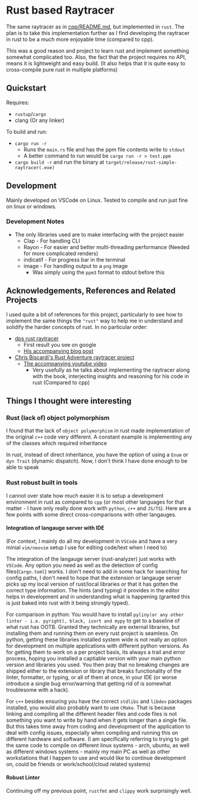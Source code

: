 # Rust based Raytracer

The same raytracer as in [cpp/README.md](../cpp/README.md), but implemented in `rust`.
The plan is to take this implementation further as I find developing the raytracer in rust to be a much more enjoyable time (compared to cpp).

This was a good reason and project to learn rust and implement something somewhat complicated too.
Also, the fact that the project requires no API, means it is lightweight and easy build. (It also helps that it is quite easy to cross-compile pure rust in multiple platforms)

## Quickstart

Requires:

- `rustup`/`cargo`
- clang (Or any linker)

To build and run:

- `cargo run -r`
  - Runs the `main.rs` file and has the ppm file contents write to `stdout`
  - A better command to run would be `cargo run -r > test.ppm`
- `cargo build -r` and run the binary at `target/release/rust-simple-raytracer(.exe)`

## Development

Mainly developed on VSCode on Linux.
Tested to compile and run just fine on linux or windows.

### Development Notes

- The only libraries used are to make interfacing with the project easier
  - Clap - For handling CLI
  - Rayon - For easier and better multi-threading performance (Needed for more complicated renders)
  - indicatif - For progress bar in the terminal
  - image - For handling output to a `png` image
    - Was simply using the `ppm3` format to stdout before this

## Acknowledgements, References and Related Projects

I used quite a bit of references for this project, particularly to see how to implement the same things the `"rust"` way to help me in understand and solidify the harder concepts of rust.
In no particular order:

- [dps rust raytracer](https://github.com/dps/rust-raytracer)
  - First result you see on google
  - [His accompanying blog post](https://blog.singleton.io/posts/2022-01-02-raytracing-with-rust/)
- [Chris Biscardi's Rust Adventure raytracer project](https://github.com/rust-adventure/raytracing-in-one-weekend/tree/f69c57162de6b3e7538bc26f5611f4e1142414b5)
  - [The accompanying youtube video](https://www.youtube.com/watch?v=6D8WVYm1YwY)
    - Very usefully as he talks about implementing the raytracer along with the book, interjecting insights and reasoning for his code in rust (Compared to cpp)

## Things I thought were interesting

### Rust (lack of) object polymorphism

I found that the lack of `object polymorphism` in rust made implementation of the original `c++` code very different. A constant example is implementing any of the classes which required inheritance

In rust, instead of direct inheritance, you have the option of using a `Enum` or `dyn Trait` (dynamic dispatch). Now, I don't think I have done enough to be able to speak

### Rust robust built in tools

I cannot over state how much easier it is to setup a development environment in rust as compared to `cpp` (or most other languages for that matter - I have only really done work with `python`, `c++` and `JS/TS`). Here are a few points with some direct cross-comparisons with other langauges.

#### Integration of langauge server with IDE

(For context, I mainly do all my development in `VSCode` and have a very minial `vim/neovim` setup I use for editing code/text when I need to)

The integration of the langauge server (rust-analyzer) just works with `VSCode`.
Any option you need as well as the detection of config files(`Cargo.toml`) works.
I don't need to add in some hack for searching for config paths, I don't need to hope that the extension or langauge server picks up my local version of rust/local libraries or that it has gotten the correct type information.
The hints (and typing) it provides in the editor helps in development and in understanding what is happening (granted this is just baked into rust with it being strongly typed).

For comparison in python:
You would have to install `pyliny(or any other linter - i.e. pyright), black, isort and mypy` to get to a baseline of what rust has OOTB.
Granted they technically are external libraries, but installing them and running them on every rust project is seamless.
On python, getting these libraries installed system wide is not really an option for development on multiple applications with different python versions.
As for getting them to work on a per project basis, its always a trail and error process, hoping you installed a captiable version with your main python version and libraries you used.
You then pray that no breaking changes are shipped either to the extension or library that breaks functionality of the linter, formatter, or typing, or all of them at once, in your IDE (or worse introduce a single bug error/warning that getting rid of is somewhat troublesome with a hack).

For `c++` besides ensuring you have the correct `stdlibs` and `libdev` packages installed, you would also probably want to use `CMake`.
That is because linking and compiling all the different header files and code files is not something you want to write by hand when it gets longer than a single file.
But this takes time away from coding and development of the application to deal with config issues, especially when compiling and running this on different hardware and software. (I am specifically referring to trying to get the same code to compile on different linux systems - arch, ubuntu, as well as different windows systems - mainly my main PC as well as other workstations that I happen to use and would like to continue development on, could be friends or work/school/cloud related systems)

#### Robust Linter

Continuing off my previous point, `rustfmt` and `clippy` work surprisingly well.
